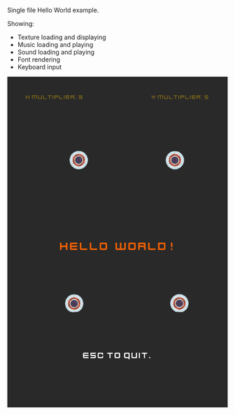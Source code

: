 Single file Hello World example.

Showing:

- Texture loading and displaying
- Music loading and playing
- Sound loading and playing
- Font rendering
- Keyboard input

![Hello world](screenshot.png "Screenshot")
